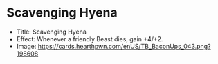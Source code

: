 # Scavenging Hyena
- Title:  Scavenging Hyena
- Effect:  Whenever a friendly Beast dies, gain +4/+2.
- Image:  https://cards.hearthpwn.com/enUS/TB_BaconUps_043.png?198608
